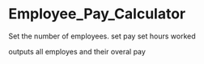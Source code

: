 # Employee_Pay_Calculator

Set the number of employees.
set pay 
set hours worked

outputs 
all employes and their overal pay
